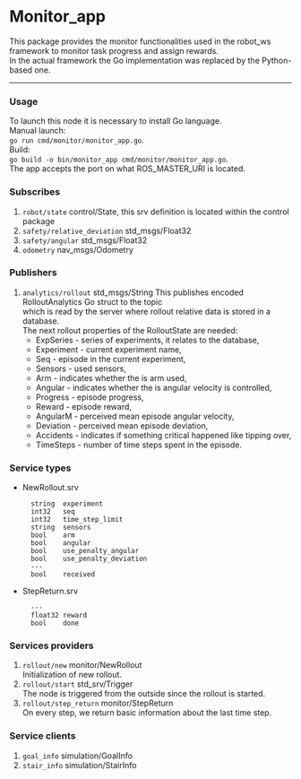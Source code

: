 # Monitor_app
This package provides the monitor functionalities used in the robot_ws
framework to monitor task progress and assign rewards.  
In the actual framework the Go implementation was replaced by the Python-based one.
***
### Usage 
To launch this node it is necessary to install Go language.  
Manual launch:  
`go run cmd/monitor/monitor_app.go`.   
Build:  
`go build -o bin/monitor_app cmd/monitor/monitor_app.go`.  
The app accepts the port on what ROS_MASTER_URI is located.  
### Subscribes
1. `robot/state` control/State, this srv definition is located within the control package  
2. `safety/relative_deviation` std_msgs/Float32
3. `safety/angular` std_msgs/Float32
4. `odometry` nav_msgs/Odometry
### Publishers
1. `analytics/rollout` std_msgs/String
   This publishes encoded RolloutAnalytics Go struct to the topic   
   which is read by the server where rollout relative data is stored in a database.   
   The next rollout properties of the 
   RolloutState are needed:  
    * ExpSeries -  series of experiments, it relates to the database,  
    * Experiment - current experiment name,  
    * Seq - episode in the current experiment,   
    * Sensors - used sensors,  
    * Arm - indicates whether the is arm used,  
    * Angular - indicates whether the is angular velocity is controlled,  
    * Progress - episode progress,  
    * Reward - episode reward,  
    * AngularM - perceived mean episode angular velocity,  
    * Deviation - perceived mean episode deviation,  
    * Accidents - indicates if something critical happened like tipping over,  
    * TimeSteps - number of time steps spent in the episode.  
### Service types
* NewRollout.srv  
  ```
    string  experiment
    int32   seq   
    int32   time_step_limit  
    string  sensors  
    bool    arm  
    bool    angular  
    bool    use_penalty_angular  
    bool    use_penalty_deviation  
    ---
    bool    received
  ```  
* StepReturn.srv  
  ```  
    ---  
    float32 reward  
    bool    done
  ```  
### Services providers
1. `rollout/new` monitor/NewRollout  
   Initialization of new rollout.
2. `rollout/start` std_srv/Trigger  
   The node is triggered from the outside since the rollout is started.
3. `rollout/step_return` monitor/StepReturn  
    On every step, we return basic information about the last time step.

### Service clients
1. `goal_info` simulation/GoalInfo
2. `stair_info` simulation/StairInfo

